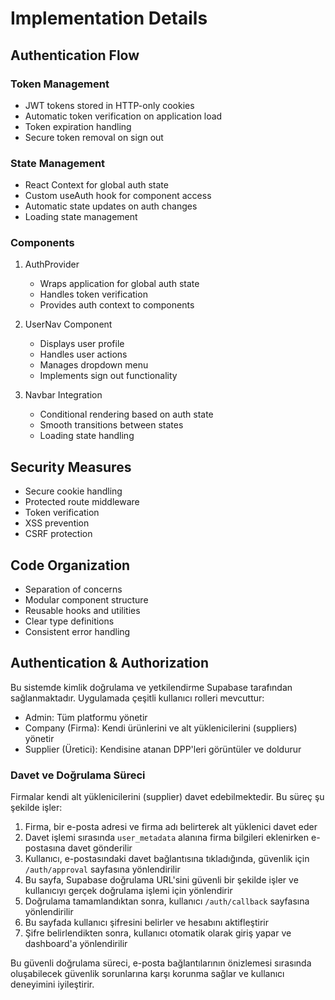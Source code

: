 # Implementation Details

## Authentication Flow

### Token Management
- JWT tokens stored in HTTP-only cookies
- Automatic token verification on application load
- Token expiration handling
- Secure token removal on sign out

### State Management
- React Context for global auth state
- Custom useAuth hook for component access
- Automatic state updates on auth changes
- Loading state management

### Components
1. AuthProvider
   - Wraps application for global auth state
   - Handles token verification
   - Provides auth context to components

2. UserNav Component
   - Displays user profile
   - Handles user actions
   - Manages dropdown menu
   - Implements sign out functionality

3. Navbar Integration
   - Conditional rendering based on auth state
   - Smooth transitions between states
   - Loading state handling

## Security Measures
- Secure cookie handling
- Protected route middleware
- Token verification
- XSS prevention
- CSRF protection

## Code Organization
- Separation of concerns
- Modular component structure
- Reusable hooks and utilities
- Clear type definitions
- Consistent error handling

## Authentication & Authorization

Bu sistemde kimlik doğrulama ve yetkilendirme Supabase tarafından sağlanmaktadır. Uygulamada çeşitli kullanıcı rolleri mevcuttur:

- Admin: Tüm platformu yönetir
- Company (Firma): Kendi ürünlerini ve alt yüklenicilerini (suppliers) yönetir
- Supplier (Üretici): Kendisine atanan DPP'leri görüntüler ve doldurur

### Davet ve Doğrulama Süreci

Firmalar kendi alt yüklenicilerini (supplier) davet edebilmektedir. Bu süreç şu şekilde işler:

1. Firma, bir e-posta adresi ve firma adı belirterek alt yüklenici davet eder
2. Davet işlemi sırasında `user_metadata` alanına firma bilgileri eklenirken e-postasına davet gönderilir
3. Kullanıcı, e-postasındaki davet bağlantısına tıkladığında, güvenlik için `/auth/approval` sayfasına yönlendirilir
4. Bu sayfa, Supabase doğrulama URL'sini güvenli bir şekilde işler ve kullanıcıyı gerçek doğrulama işlemi için yönlendirir
5. Doğrulama tamamlandıktan sonra, kullanıcı `/auth/callback` sayfasına yönlendirilir
6. Bu sayfada kullanıcı şifresini belirler ve hesabını aktifleştirir
7. Şifre belirlendikten sonra, kullanıcı otomatik olarak giriş yapar ve dashboard'a yönlendirilir

Bu güvenli doğrulama süreci, e-posta bağlantılarının önizlemesi sırasında oluşabilecek güvenlik sorunlarına karşı korunma sağlar ve kullanıcı deneyimini iyileştirir.